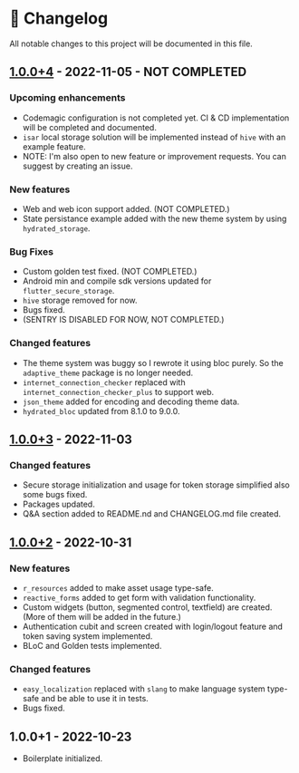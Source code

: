 # :newspaper: Changelog

All notable changes to this project will be documented in this file.

## [1.0.0+4](https://github.com/fikretsengul/flutter_advanced_boilerplate/compare/XXXXXXX..aa4432a) - 2022-11-05 - NOT COMPLETED

### Upcoming enhancements

- Codemagic configuration is not completed yet. CI & CD implementation will be completed and documented.
- `isar` local storage solution will be implemented instead of `hive` with an example feature.
- NOTE: I'm also open to new feature or improvement requests. You can suggest by creating an issue.

### New features

- Web and web icon support added. (NOT COMPLETED.)
- State persistance example added with the new theme system by using `hydrated_storage`.

### Bug Fixes

- Custom golden test fixed. (NOT COMPLETED.)
- Android min and compile sdk versions updated for `flutter_secure_storage`.
- `hive` storage removed for now.
- Bugs fixed.
- (SENTRY IS DISABLED FOR NOW, NOT COMPLETED.)

### Changed features

- The theme system was buggy so I rewrote it using bloc purely. So the `adaptive_theme` package is no longer needed.
- `internet_connection_checker` replaced with `internet_connection_checker_plus` to support web.
- `json_theme` added for encoding and decoding theme data.
- `hydrated_bloc` updated from 8.1.0 to 9.0.0.

## [1.0.0+3](https://github.com/fikretsengul/flutter_advanced_boilerplate/compare/b8bb7bf..aa4432a) - 2022-11-03

### Changed features

- Secure storage initialization and usage for token storage simplified also some bugs fixed.
- Packages updated.
- Q&A section added to README.nd and CHANGELOG.md file created.

## [1.0.0+2](https://github.com/fikretsengul/flutter_advanced_boilerplate/compare/4e68479..b8bb7bf) - 2022-10-31

### New features

- `r_resources` added to make asset usage type-safe.
- `reactive_forms` added to get form with validation functionality.
- Custom widgets (button, segmented control, textfield) are created. (More of them will be added in the future.)
- Authentication cubit and screen created with login/logout feature and token saving system implemented.
- BLoC and Golden tests implemented.

### Changed features

- `easy_localization` replaced with `slang` to make language system type-safe and be able to use it in tests.
- Bugs fixed.

## 1.0.0+1 - 2022-10-23

- Boilerplate initialized.
